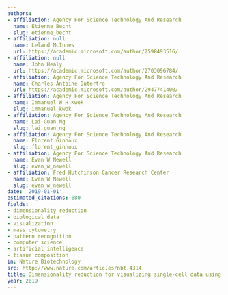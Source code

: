```yaml
---
authors:
- affiliation: Agency For Science Technology And Research
  name: Etienne Becht
  slug: etienne_becht
- affiliation: null
  name: Leland McInnes
  url: https://academic.microsoft.com/author/2598493516/
- affiliation: null
  name: John Healy
  url: https://academic.microsoft.com/author/2703096784/
- affiliation: Agency For Science Technology And Research
  name: Charles-Antoine Dutertre
  url: https://academic.microsoft.com/author/2947741400/
- affiliation: Agency For Science Technology And Research
  name: Immanuel W H Kwok
  slug: immanuel_kwok
- affiliation: Agency For Science Technology And Research
  name: Lai Guan Ng
  slug: lai_guan_ng
- affiliation: Agency For Science Technology And Research
  name: Florent Ginhoux
  slug: florent_ginhoux
- affiliation: Agency For Science Technology And Research
  name: Evan W Newell
  slug: evan_w_newell
- affiliation: Fred Hutchinson Cancer Research Center
  name: Evan W Newell
  slug: evan_w_newell
date: '2019-01-01'
estimated_citations: 680
fields:
- dimensionality reduction
- biological data
- visualization
- mass cytometry
- pattern recognition
- computer science
- artificial intelligence
- tissue composition
in: Nature Biotechnology
src: http://www.nature.com/articles/nbt.4314
title: Dimensionality reduction for visualizing single-cell data using UMAP.
year: 2019
---
```

